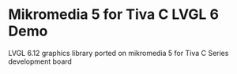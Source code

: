 # Mikromedia 5 for Tiva C LVGL 6 Demo
 LVGL 6.12 graphics library ported on mikromedia 5 for Tiva C Series development board
